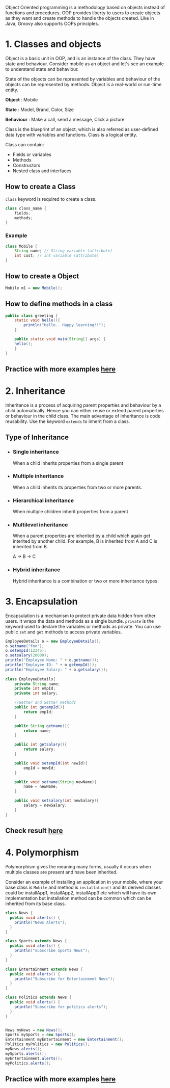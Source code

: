 Object Oriented programming is a methodology based on objects instead of functions and procedures. OOP provides liberty to users to create objects as they want and create methods to handle the objects created. Like in Java, Groovy also supports OOPs principles.

# 1. Classes and objects

Object is a basic unit in OOP, and is an instance of the class. They have state and behaviour. Consider mobile as an object and let's see an example to understand state and behaviour. 

State of the objects can be represented by variables and behaviour of the objects can be represented by methods. Object is a real-world or run-time entity.

**Object** : Mobile

**State** : Model, Brand, Color, Size

**Behaviour** : Make a call, send a message, Click a picture

Class is the blueprint of an object, which is also referred as user-defined data type with variables and functions. Class is a logical entity.

Class can contain:

* Fields or variables
* Methods
* Constructors
* Nested class and interfaces

## How to create a Class

`class` keyword is required to create a class.

```java
class class_name {  
    fields;  
    methods;  
}
```
### Example

```java
class Mobile {
    String name; // String variable (attribute)
    int cost; // int variable (attribute)
}
```
## How to create a Object

```java
Mobile m1 = new Mobile();
```
## How to define methods in a class

```java
public class greeting {
    static void hello(){
        println("Hello.. Happy learning!!");
    }

    public static void main(String[] args) {
    hello();
    }
}
```
## Practice with more examples [here](https://onecompiler.com/groovy)

# 2. Inheritance

Inheritance is a process of acquiring parent properties and behaviour by a child automatically. Hence you can either reuse or extend parent properties or behaviour in the child class. The main advantage of inheritance is code reusability. Use the keyword `extends` to inherit from a class.

## Type of Inheritance

* ### Single inheritance

    When a child inherits properties from a single parent

* ### Multiple inheritance

    When a child inherits its properties from two or more parents.

* ### Hierarchical inheritance

    When multiple children inherit properties from a parent

* ### Multilevel inheritance

    When a parent properties are inherited by a child which again get interited by another child. For example, B is inherited from A and C is inherited from B. 

    A -> B -> C
* ### Hybrid inheritance

    Hybrid inheritance is a combination or two or more inheritance types.

# 3. Encapsulation

Encapsulation is a mechanism to protect private data hidden from other users. It wraps the data and methods as a single bundle. `private` is the keyword used to declare the variables or methods as private. You can use public `set` and `get` methods to access private variables.

```java
EmployeeDetails o = new EmployeeDetails();
o.setname("foo");
o.setempId(12345);
o.setsalary(20000);
println("Employee Name: " + o.getname());
println("Employee ID: " + o.getempId());
println("Employee Salary: " + o.getsalary());
 
class EmployeeDetails{
    private String name;
    private int empId;
    private int salary;

    //Getter and Setter methods
    public int getempId(){
        return empId;
    }

    public String getname(){
        return name;
    }

    public int getsalary(){
        return salary;
    }

    public void setempId(int newId){
        empId = newId;
    }

    public void setname(String newName){
        name = newName;
    }

    public void setsalary(int newSalary){
        salary = newSalary;
    }
}
```
## Check result [here](https://onecompiler.com/groovy/3vmyukbxj)

# 4. Polymorphism

Polymorphism gives the meaning many forms, usually it occurs when multiple classes are present and have been inherited.

Consider an example of installing an application in your mobile, where your base class is `Mobile` and method is `installation()` and its derived classes could be installApp1, installApp2, installApp3 etc which will have its own implementation but installation method can be common which can be inherited from its base class.

```java
class News {
  public void alerts() {
    println("News Alerts");
  }
}

class Sports extends News {
  public void alerts() {
    println("subscribe Sports News");
  }
}

class Entertainment extends News {
  public void alerts() {
    println("Subscribe for Entertainment News");
  }
}

class Politics extends News {
  public void alerts() {
    println("Subscribe for politics alerts");
  }
}


News myNews = new News(); 
Sports mySports = new Sports();
Entertainment myEntertainment = new Entertainment();
Politics myPolitics = new Politics();
myNews.alerts();
mySports.alerts();
myEntertainment.alerts();
myPolitics.alerts();

```

## Practice with more examples [here](https://onecompiler.com/groovy/3vmyutmfg)

